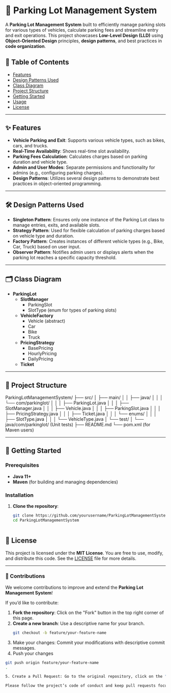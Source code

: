 # 🚗 Parking Lot Management System

A **Parking Lot Management System** built to efficiently manage parking slots for various types of vehicles, calculate parking fees and streamline entry and exit operations. This project showcases **Low-Level Design (LLD)** using **Object-Oriented Design** principles, **design patterns**, and best practices in **code organization**.

## 📝 Table of Contents
- [Features](#features)
- [Design Patterns Used](#design-patterns-used)
- [Class Diagram](#class-diagram)
- [Project Structure](#project-structure)
- [Getting Started](#getting-started)
- [Usage](#usage)
- [License](#license)

---

## ✨ Features

- **Vehicle Parking and Exit**: Supports various vehicle types, such as bikes, cars, and trucks.
- **Real-Time Availability**: Shows real-time slot availability.
- **Parking Fees Calculation**: Calculates charges based on parking duration and vehicle type.
- **Admin and User Modes**: Separate permissions and functionality for admins (e.g., configuring parking charges).
- **Design Patterns**: Utilizes several design patterns to demonstrate best practices in object-oriented programming.

---

## 🛠️ Design Patterns Used

- **Singleton Pattern**: Ensures only one instance of the Parking Lot class to manage entries, exits, and available slots.
- **Strategy Pattern**: Used for flexible calculation of parking charges based on vehicle type and duration.
- **Factory Pattern**: Creates instances of different vehicle types (e.g., Bike, Car, Truck) based on user input.
- **Observer Pattern**: Notifies admin users or displays alerts when the parking lot reaches a specific capacity threshold.

---

## 🗂️ Class Diagram

- **ParkingLot**
  - **SlotManager**
    - ParkingSlot
    - SlotType (enum for types of parking slots)
  - **VehicleFactory**
    - Vehicle (abstract)
    - Car
    - Bike
    - Truck
  - **PricingStrategy**
    - BasePricing
    - HourlyPricing
    - DailyPricing
  - **Ticket**


---

## 📂 Project Structure

ParkingLotManagementSystem/ ├── src/ │ ├── main/ │ │ ├── java/ │ │ │ └── com/parkinglot/ │ │ │ ├── ParkingLot.java │ │ │ ├── SlotManager.java │ │ │ ├── Vehicle.java │ │ │ ├── ParkingSlot.java │ │ │ ├── PricingStrategy.java │ │ │ ├── Ticket.java │ │ │ └── enums/ │ │ │ ├── SlotType.java │ │ │ └── VehicleType.java │ └── test/ │ └── java/com/parkinglot/ (Unit tests) ├── README.md └── pom.xml (for Maven users)

---

## 🚀 Getting Started

### Prerequisites

- **Java 11+**
- **Maven** (for building and managing dependencies)

### Installation

1. **Clone the repository**:
   ```bash
   git clone https://github.com/yourusername/ParkingLotManagementSystem.git
   cd ParkingLotManagementSystem
   


## 📜 License

This project is licensed under the **MIT License**. You are free to use, modify, and distribute this code. See the [LICENSE](LICENSE) file for more details.

---

### 📢 Contributions

We welcome contributions to improve and extend the **Parking Lot Management System**!

If you’d like to contribute:
1. **Fork the repository**: Click on the "Fork" button in the top right corner of this page.
2. **Create a new branch**: Use a descriptive name for your branch.
   ```bash
   git checkout -b feature/your-feature-name

3. Make your changes: Commit your modifications with descriptive commit messages.
4. Push your changes
```bash 
git push origin feature/your-feature-name
.

5. Create a Pull Request: Go to the original repository, click on the "Pull Requests" tab, and submit your request.

Please follow the project’s code of conduct and keep pull requests focused on a single feature or improvement. For larger changes, open an issue first to discuss what you would like to change.


